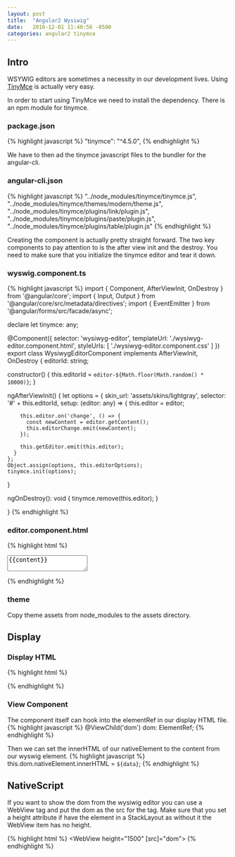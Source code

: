 ```yaml
---
layout: post
title:  "Angular2 Wysiwig"
date:   2016-12-01 11:40:56 -0500
categories: angular2 tinymce
---
```

## Intro

WSYWIG editors are sometimes a necessity in our development lives. Using [TinyMce][tiny] is actually very easy.

In order to start using TinyMce we need to install the dependency. There is an npm module for tinymce.

### package.json

{% highlight javascript %}
"tinymce": "^4.5.0",
{% endhighlight %}

We have to then ad the tinymce javascript files to the bundler for the angular-cli.

### angular-cli.json

{% highlight javascript %}
  "../node_modules/tinymce/tinymce.js",
  "../node_modules/tinymce/themes/modern/theme.js",
  "../node_modules/tinymce/plugins/link/plugin.js",
  "../node_modules/tinymce/plugins/paste/plugin.js",
  "../node_modules/tinymce/plugins/table/plugin.js"
{% endhighlight %}


Creating the component is actually pretty straight forward. The two key components to pay attention to is the after view init and the destroy.
You need to make sure that you initialize the tinymce editor and tear it down.

### wyswig.component.ts

{% highlight javascript %}
import { Component, AfterViewInit, OnDestroy } from '@angular/core';
import { Input, Output } from '@angular/core/src/metadata/directives';
import { EventEmitter } from '@angular/forms/src/facade/async';

declare let tinymce: any;

@Component({
  selector: 'wysiwyg-editor',
  templateUrl: './wysiwyg-editor.component.html',
  styleUrls: [ './wysiwyg-editor.component.css' ]
})
export class WysiwygEditorComponent implements AfterViewInit, OnDestroy {
  editorId: string;

  constructor() {
    this.editorId = `editor-${Math.floor(Math.random() * 10000)}`;
  }

  ngAfterViewInit() {
    let options = {
      skin_url: 'assets/skins/lightgray',
      selector: '#' + this.editorId,
      setup: (editor: any) => {
        this.editor = editor;

        this.editor.on('change', () => {
          const newContent = editor.getContent();
          this.editorChange.emit(newContent);
        });

        this.getEditor.emit(this.editor);
      }
    };
    Object.assign(options, this.editorOptions);
    tinymce.init(options);
  }

  ngOnDestroy(): void {
    tinymce.remove(this.editor);
  }

}
{% endhighlight %}

### editor.component.html

{% highlight html %}
  <textarea id="{{editorId}}">{{content}}</textarea>
{% endhighlight %}

### theme
Copy theme assets from node_modules to the assets directory.

## Display

### Display HTML

{% highlight html %}
<div #dom></div>
{% endhighlight %}

### View Component
The component itself can hook into the elementRef in our display HTML file.
{% highlight javascript %}
@ViewChild('dom') dom: ElementRef;
{% endhighlight %}


Then we can set the innerHTML of our nativeElement to the content from our wyswig element.
{% highlight javascript %}
this.dom.nativeElement.innerHTML = `${data}`;
{% endhighlight %}

## NativeScript

If you want to show the dom from the wysiwig editor you can use a WebView tag and put the dom as the src for the tag.  Make sure that you set a height attribute if have the element in a StackLayout as without it the WebView item has no height.

{% highlight html %}
<WebView  height="1500" [src]="dom"></WebView>
{% endhighlight %}

[tiny]: https://www.tinymce.com/
[wysiwig]: https://github.com/zackarychapple/ng2-tinymce-wyswig
